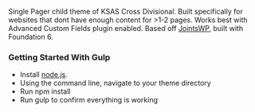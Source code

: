 Single Pager child theme of KSAS Cross Divisional. Built specifically for websites that dont have enough content for >1-2 pages. Works best with Advanced Custom Fields plugin enabled. Based off [JointsWP]( http://jointswp.com/), built with Foundation 6.

### Getting Started With Gulp
- Install [node.js](https://nodejs.org).
- Using the command line, navigate to your theme directory
- Run npm install
- Run gulp to confirm everything is working